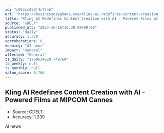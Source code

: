 ```yaml
---
id: "c053cc256f4c75ab"
url: "https://businessdayghana.com/kling-ai-redefines-content-creation-with-ai-powered-films-at-mipcom-cannes/"
title: "Kling AI Redefines Content Creation with AI - Powered Films at MIPCOM Cannes"
source: "GDELT"
published_utc: "2025-10-16T16:30:00+00:00"
status: "daily"
accuracy: 1.339
corroborations: 0
meaning: "AI news"
impact: "General"
affected: "General"
ts_daily: "1760634828.748769"
ts_weekly: null
ts_monthly: null
value_score: 0.766
---
```

## Kling AI Redefines Content Creation with AI - Powered Films at MIPCOM Cannes

- Source: GDELT
- Accuracy: 1.339

AI news
